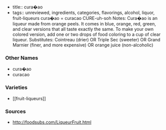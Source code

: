 - title:: cura�ao
- tags:: unreviewed, ingredients, categories, flavorings, alcohol, liquor, fruit-liqueurs
cura�ao = curacao CURE-uh-soh Notes: Cura�ao is an liqueur made from orange peels. It comes in blue, orange, red, green, and clear versions that all taste exactly the same. To make your own colored version, add one or two drops of food coloring to a cup of clear liqueur. Substitutes: Cointreau (drier) OR Triple Sec (sweeter) OR Grand Marnier (finer, and more expensive) OR orange juice (non-alcoholic)

### Other Names

* cura�ao
* curacao

### Varieties

* [[fruit-liqueurs]]

### Sources
* http://foodsubs.com/LiqueurFruit.html
